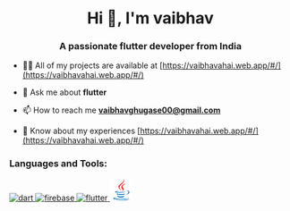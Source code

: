 <h1 align="center">Hi 👋, I'm vaibhav</h1>
<h3 align="center">A passionate flutter developer from India</h3>

- 👨‍💻 All of my projects are available at [https://vaibhavahai.web.app/#/](https://vaibhavahai.web.app/#/)

- 💬 Ask me about **flutter**

- 📫 How to reach me **vaibhavghugase00@gmail.com**

- 📄 Know about my experiences [https://vaibhavahai.web.app/#/](https://vaibhavahai.web.app/#/)


<h3 align="left">Languages and Tools:</h3>
<p align="left"> <a href="https://dart.dev" target="_blank" rel="noreferrer"> <img src="https://www.vectorlogo.zone/logos/dartlang/dartlang-icon.svg" alt="dart" width="40" height="40"/> </a> <a href="https://firebase.google.com/" target="_blank" rel="noreferrer"> <img src="https://www.vectorlogo.zone/logos/firebase/firebase-icon.svg" alt="firebase" width="40" height="40"/> </a> <a href="https://flutter.dev" target="_blank" rel="noreferrer"> <img src="https://www.vectorlogo.zone/logos/flutterio/flutterio-icon.svg" alt="flutter" width="40" height="40"/> </a> <a href="https://www.java.com" target="_blank" rel="noreferrer"> <img src="https://raw.githubusercontent.com/devicons/devicon/master/icons/java/java-original.svg" alt="java" width="40" height="40"/> </a> </p>

